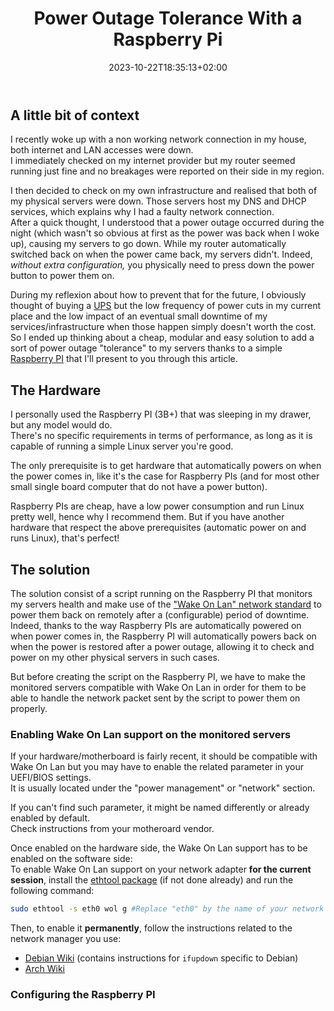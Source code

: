 ﻿---
title: "Power Outage Tolerance With a Raspberry Pi"
date: 2023-10-22T18:35:13+02:00
draft: false
---

## A little bit of context

I recently woke up with a non working network connection in my house, both internet and LAN accesses were down.  
I immediately checked on my internet provider but my router seemed running just fine and no breakages were reported on their side in my region.

I then decided to check on my own infrastructure and realised that both of my physical servers were down. Those servers host my DNS and DHCP services, which explains why I had a faulty network connection.  
After a quick thought, I understood that a power outage occurred during the night (which wasn't so obvious at first as the power was back when I woke up), causing my servers to go down. While my router automatically switched back on when the power came back, my servers didn't. Indeed, *without extra configuration,* you physically need to press down the power button to power them on.

During my reflexion about how to prevent that for the future, I obviously thought of buying a [UPS](https://en.wikipedia.org/wiki/Uninterruptible_power_supply) but the low frequency of power cuts in my current place and the low impact of an eventual small downtime of my services/infrastructure when those happen simply doesn't worth the cost.  
So I ended up thinking about a cheap, modular and easy solution to add a sort of power outage "tolerance" to my servers thanks to a simple [Raspberry PI](https://en.wikipedia.org/wiki/Raspberry_Pi) that I'll present to you through this article.

## The Hardware

I personally used the Raspberry PI (3B+) that was sleeping in my drawer, but any model would do.  
There's no specific requirements in terms of performance, as long as it is capable of running a simple Linux server you're good.

The only prerequisite is to get hardware that automatically powers on when the power comes in, like it's the case for Raspberry PIs (and for most other small single board computer that do not have a power button).

Raspberry PIs are cheap, have a low power consumption and run Linux pretty well, hence why I recommend them. But if you have another hardware that respect the above prerequisites (automatic power on and runs Linux), that's perfect!

## The solution

The solution consist of a script running on the Raspberry PI that monitors my servers health and make use of the ["Wake On Lan" network standard](https://en.wikipedia.org/wiki/Wake-on-LAN) to power them back on remotely after a (configurable) period of downtime.  
Indeed, thanks to the way Raspberry PIs are automatically powered on when power comes in, the Raspberry PI will automatically powers back on when the power is restored after a power outage, allowing it to check and power on my other physical servers in such cases.

But before creating the script on the Raspberry PI, we have to make the monitored servers compatible with Wake On Lan in order for them to be able to handle the network packet sent by the script to power them on properly.

### Enabling Wake On Lan support on the monitored servers

If your hardware/motherboard is fairly recent, it should be compatible with Wake On Lan but you may have to enable the related parameter in your UEFI/BIOS settings.  
It is usually located under the "power management" or "network" section.

If you can't find such parameter, it might be named differently or already enabled by default.  
Check instructions from your motheroard vendor.

Once enabled on the hardware side, the Wake On Lan support has to be enabled on the software side:  
To enable Wake On Lan support on your network adapter **for the current session**, install the [ethtool package](https://fr.wikipedia.org/wiki/Ethtool) (if not done already) and run the following command:

```bash
sudo ethtool -s eth0 wol g #Replace "eth0" by the name of your network card
```

Then, to enable it **permanently**, follow the instructions related to the network manager you use:

- [Debian Wiki](https://wiki.debian.org/WakeOnLan#Enabling_WOL) (contains instructions for `ifupdown` specific to Debian)
- [Arch Wiki](https://wiki.archlinux.org/title/Wake-on-LAN#Make_it_persistent)

### Configuring the Raspberry PI



